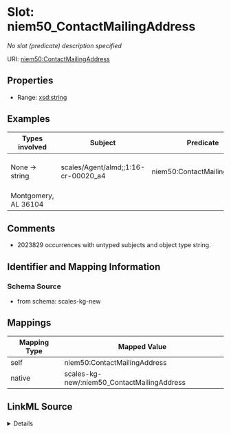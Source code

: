 

# Slot: niem50_ContactMailingAddress


_No slot (predicate) description specified_





URI: [niem50:ContactMailingAddress](http://release.niem.gov/niem/niem-core/5.0/ContactMailingAddress)



<!-- no inheritance hierarchy -->








## Properties

* Range: [xsd:string](xsd:string)






## Examples

| Types involved | Subject | Predicate | Object |
| --- | --- | --- | --- |
| None → string | scales/Agent/almd;;1:16-cr-00020_a4 | niem50:ContactMailingAddress | 817 South Court Street
Montgomery, AL 36104 |


## Comments

* 2023829 occurrences with untyped subjects and object type string.

## Identifier and Mapping Information







### Schema Source


* from schema: scales-kg-new




## Mappings

| Mapping Type | Mapped Value |
| ---  | ---  |
| self | niem50:ContactMailingAddress |
| native | scales-kg-new/:niem50_ContactMailingAddress |




## LinkML Source

<details>

```yaml
name: niem50_ContactMailingAddress
description: No slot (predicate) description specified
comments:
- 2023829 occurrences with untyped subjects and object type string.
examples:
- description: None → string
  object:
    example_object: '817 South Court Street

      Montgomery, AL 36104'
    example_object_type: string
    example_predicate: niem50:ContactMailingAddress
    example_subject: scales/Agent/almd;;1:16-cr-00020_a4
    example_subject_type: None
from_schema: scales-kg-new
rank: 1000
slot_uri: niem50:ContactMailingAddress
alias: niem50_ContactMailingAddress
range: string

```
</details>
